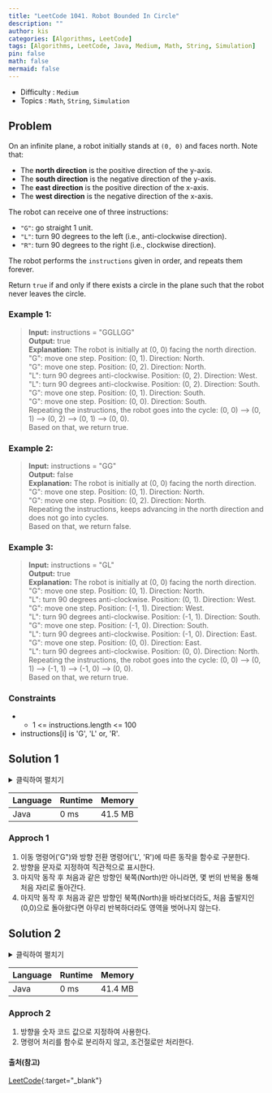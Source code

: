 ```yaml
---
title: "LeetCode 1041. Robot Bounded In Circle"
description: ""
author: kis
categories: [Algorithms, LeetCode]
tags: [Algorithms, LeetCode, Java, Medium, Math, String, Simulation]
pin: false
math: false
mermaid: false
---
```


- Difficulty : `Medium`
- Topics : `Math`, `String`, `Simulation`

## Problem
On an infinite plane, a robot initially stands at `(0, 0)` and faces north. Note that:

- The **north direction** is the positive direction of the y-axis.
- The **south direction** is the negative direction of the y-axis.
- The **east direction** is the positive direction of the x-axis.
- The **west direction** is the negative direction of the x-axis.

The robot can receive one of three instructions:

- `"G"`: go straight 1 unit.
- `"L"`: turn 90 degrees to the left (i.e., anti-clockwise direction).
- `"R"`: turn 90 degrees to the right (i.e., clockwise direction).

The robot performs the `instructions` given in order, and repeats them forever.

Return `true` if and only if there exists a circle in the plane such that the robot never leaves the circle.
 
 

### Example 1:

> **Input:** instructions = "GGLLGG"    
> **Output:**  true    
> **Explanation:** The robot is initially at (0, 0) facing the north direction.  
"G": move one step. Position: (0, 1). Direction: North.  
"G": move one step. Position: (0, 2). Direction: North.  
"L": turn 90 degrees anti-clockwise. Position: (0, 2). Direction: West.  
"L": turn 90 degrees anti-clockwise. Position: (0, 2). Direction: South.  
"G": move one step. Position: (0, 1). Direction: South.  
"G": move one step. Position: (0, 0). Direction: South.  
Repeating the instructions, the robot goes into the cycle: (0, 0) --> (0, 1) --> (0, 2) --> (0, 1) --> (0, 0).  
Based on that, we return true.   

### Example 2:

> **Input:**  instructions = "GG"            
> **Output:**  false   
> **Explanation:** The robot is initially at (0, 0) facing the north direction.  
"G": move one step. Position: (0, 1). Direction: North.  
"G": move one step. Position: (0, 2). Direction: North.  
Repeating the instructions, keeps advancing in the north direction and does not go into cycles.  
Based on that, we return false.    

### Example 3:

> **Input:** instructions = "GL"             
> **Output:**  true   
> **Explanation:**  The robot is initially at (0, 0) facing the north direction.  
"G": move one step. Position: (0, 1). Direction: North.   
"L": turn 90 degrees anti-clockwise. Position: (0, 1). Direction: West.  
"G": move one step. Position: (-1, 1). Direction: West.  
"L": turn 90 degrees anti-clockwise. Position: (-1, 1). Direction: South.  
"G": move one step. Position: (-1, 0). Direction: South.  
"L": turn 90 degrees anti-clockwise. Position: (-1, 0). Direction: East.  
"G": move one step. Position: (0, 0). Direction: East.  
"L": turn 90 degrees anti-clockwise. Position: (0, 0). Direction: North.  
Repeating the instructions, the robot goes into the cycle: (0, 0) --> (0, 1) --> (-1, 1) --> (-1, 0) --> (0, 0).  
Based on that, we return true.   


### Constraints

- - 1 <= instructions.length <= 100
- instructions[i] is 'G', 'L' or, 'R'.


## Solution 1

<details>
<summary>클릭하여 펼치기</summary>
<div markdown="1">

```java
class Solution {
    int posX = 0;
    int posY = 0;
    char direction = 'N';

    public boolean isRobotBounded(String instructions) {
        for(char instruction : instructions.toCharArray()){
            if(instruction == 'G'){
                moveRobot();
            }else{
                changeDirectionOfRobot(instruction);
            }
        }

        return (posX == 0 && posY == 0) || (direction != 'N');        
    }

    private void moveRobot(){
        switch(direction){
            case 'N' -> posY++;
            case 'S' -> posY--;
            case 'E' -> posX++;
            case 'W' -> posX--;
        }
    }

    private void changeDirectionOfRobot(char instruction){
        switch(direction){
            case 'N' -> direction = (instruction == 'L') ? 'W' : 'E' ;
            case 'S' -> direction = (instruction == 'L') ? 'E' : 'W' ;
            case 'E' -> direction = (instruction == 'L') ? 'N' : 'S' ;            
            case 'W' -> direction = (instruction == 'L') ? 'S' : 'N' ;
        }
    }
}
```
</div>
</details>

| Language | Runtime | Memory |
| --- | --- | --- |
| Java | 0 ms | 41.5 MB |

### Approch 1

1. 이동 명령어('G")와 방향 전환 명령어('L', 'R')에 따른 동작을 함수로 구분한다.
2. 방향을 문자로 지정하여 직관적으로 표시한다.
3. 마지막 동작 후 처음과 같은 방향인 북쪽(North)만 아니라면, 몇 번의 반복을 통해 처음 자리로 돌아간다.
4. 마지막 동작 후 처음과 같은 방향인 북쪽(North)을 바라보더라도, 처음 출발지인 (0,0)으로 돌아왔다면 아무리 반복하더라도 영역을 벗어나지 않는다.


## Solution 2

<details>
<summary>클릭하여 펼치기</summary>
<div markdown="1">

```java
class Solution {
    public boolean isRobotBounded(String instructions) {
        int x = 0, y = 0;
        int direction = 0; // north:0, east:1, south:2, west:3

        for(char inst : instructions.toCharArray()){
            if(inst == 'G'){
                x = (direction % 2 == 0) ? x : (direction == 1 ? x + 1 : x - 1 );
                y = (direction % 2 != 0) ? y : (direction == 0 ? y + 1 : y - 1 );
            }else if(inst == 'R'){
                direction = (direction == 3) ? 0 : direction + 1;
            }else {
                direction = (direction == 0) ? 3 : direction - 1;
            }            
        }
        
        return ( x == 0 && y == 0 ) || (direction != 0);
    }
}
```
</div>
</details>

| Language | Runtime | Memory |
| --- | --- | --- |
| Java | 0 ms | 41.4 MB |

### Approch 2
1. 방향을 숫자 코드 값으로 지정하여 사용한다.
2. 명령어 처리를 함수로 분리하지 않고, 조건절로만 처리한다.


#### 출처(참고)

[LeetCode](https://leetcode.com/problems/robot-bounded-in-circle){:target="\_blank"}

